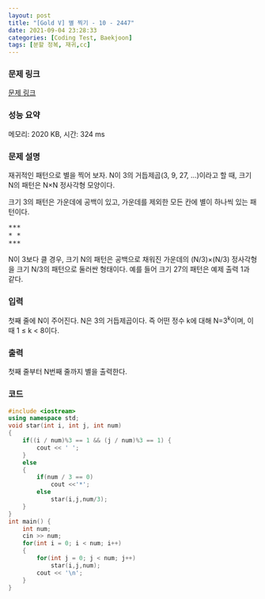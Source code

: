 ```yaml
---
layout: post
title: "[Gold V] 별 찍기 - 10 - 2447"
date: 2021-09-04 23:28:33
categories: [Coding Test, Baekjoon]
tags: [분할 정복, 재귀,cc]
---
```


### 문제 링크

[문제 링크](https://www.acmicpc.net/problem/2447)

### 성능 요약

메모리: 2020 KB, 시간: 324 ms

### 문제 설명

<p>재귀적인 패턴으로 별을 찍어 보자. N이 3의 거듭제곱(3, 9, 27, ...)이라고 할 때, 크기 N의 패턴은 N×N 정사각형 모양이다.</p>

<p>크기 3의 패턴은 가운데에 공백이 있고, 가운데를 제외한 모든 칸에 별이 하나씩 있는 패턴이다.</p>

<pre>***
* *
***</pre>

<p>N이 3보다 클 경우, 크기 N의 패턴은 공백으로 채워진 가운데의 (N/3)×(N/3) 정사각형을 크기 N/3의 패턴으로 둘러싼 형태이다. 예를 들어 크기 27의 패턴은 예제 출력 1과 같다.</p>

### 입력

 <p>첫째 줄에 N이 주어진다. N은 3의 거듭제곱이다. 즉 어떤 정수 k에 대해 N=3<sup>k</sup>이며, 이때 1 ≤ k < 8이다.</p>

### 출력

 <p>첫째 줄부터 N번째 줄까지 별을 출력한다.</p>

### 코드

```cc
#include <iostream>
using namespace std;
void star(int i, int j, int num)
{
    if((i / num)%3 == 1 && (j / num)%3 == 1) {
        cout << ' ';
    }
    else
    {
        if(num / 3 == 0)
            cout <<'*';
        else
            star(i,j,num/3);
    }
}
int main() {
    int num;
    cin >> num;
    for(int i = 0; i < num; i++)
    {
        for(int j = 0; j < num; j++)
            star(i,j,num);
        cout << '\n';
    }
}
```
